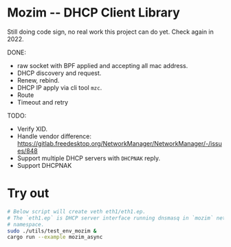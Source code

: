 # Mozim -- DHCP Client Library

Still doing code sign, no real work this project can do yet.
Check again in 2022.

DONE:
 * raw socket with BPF applied and accepting all mac address.
 * DHCP discovery and request.
 * Renew, rebind.
 * DHCP IP apply via cli tool `mzc`.
 * Route
 * Timeout and retry

TODO:
 * Verify XID.
 * Handle vendor difference: https://gitlab.freedesktop.org/NetworkManager/NetworkManager/-/issues/848
 * Support multiple DHCP servers with `DHCPNAK` reply.
 * Support DHCPNAK

# Try out

```bash
# Below script will create veth eth1/eth1.ep.
# The `eth1.ep` is DHCP server interface running dnsmasq in `mozim` network
# namespace.
sudo ./utils/test_env_mozim &
cargo run --example mozim_async
```
